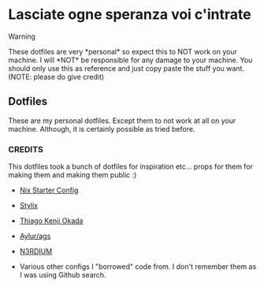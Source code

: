 # Lasciate ogne speranza voi c'intrate

> [!WARNING]
> These dotfiles are very \*personal\* so expect this to NOT work on your machine. I will \*NOT\* be responsible for any damage to your machine.
> You should only use this as reference and just copy paste the stuff you want. (NOTE: please do give credit)

## Dotfiles

These are my personal dotfiles. Except them to not work at all on your machine. Although, it is certainly possible as tried before.

### CREDITS

This dotfiles took a bunch of dotfiles for inspiration etc... props for them for making them and making them public :\)

- [Nix Starter Config](https://github.com/Misterio77/nix-starter-configs)
- [Stylix](https://github.com/danth/stylix)
- [Thiago Kenji Okada](https://github.com/thiagokokada/nix-configs)
- [Aylur/ags](https://github.com/Aylur/ags)
- [N3RDIUM](https://github.com/N3RDIUM/dotfiles)

- Various other configs I "borrowed" code from. I don't remember them as I was using Github search.

